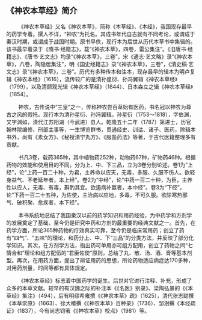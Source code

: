 ## 《神农本草经》简介

<p>&emsp;&emsp;
《神农本草经》又名《神农本草》，简称《本草经》、《本经》，我国现存最早的药学专着。撰人不详，“神农”为托名。其成书年代自古就有不同考论，或谓成于秦汉时期，或谓成于战国时期。原书早佚，现行本为后世从历代本草书中集辑的。该书最早着录于《隋书·经籍志》，载“《神农本草》，四卷，雷公集注”。《旧唐书·经籍志》、《唐书·艺文志》均录“《神农本草》，三卷”，宋《通志·艺文略》录“《神农本草》，八卷，陶隐居集注”，明《国史经籍志》录“《神农本草》，三卷”，《清史稿·艺文志》录“《神农本草》，三卷”。历代有多种传本和注本，现存最早的辑本为明卢复辑《神农本经》（1616），流传较广的是清孙星衍、孙冯翼辑《神农本草经》（1799），以及清顾观光辑《神农本草经》（1844）、日本森立之辑《神农本草经》（1854）。
</p>
<p>&emsp;&emsp;
神农，古传说中“三皇”之一，传称神农尝百草始有医药，书名冠以神农为尊古之风的假托。现行本为清孙星衍、孙冯翼辑。孙星衍（1753～1818），字伯渊，又字渊如，清代江苏阳湖（今武进）县人。乾隆五十二年（1787）第进士，历官翰林院编修、刑部主事等，一生博览群书，贯通经史、训诂、诸子、医药，除辑本书外，尚有《素女方》、《秘授清宁丸方》、《服盐药法》等著，于古代医籍整理多有贡献。
</p>
<p>&emsp;&emsp;
书凡3卷，载药365种，其中植物药252种，动物药67种，矿物药46种。根据药物的效能和使用目的不同，分为上、中、下三品，立为3卷分别论述。卷1为“上经”，论“上药一百二十种，为君，主养命以应天，无毒，多服、久服不伤人。欲轻身益气、不老延年者，本上经”。卷2为“中经”，论“中药一百二十种，为臣，主养性以应人，无毒、有毒，斟酌其宜。欲遏病补赢者，本中经”。卷3为“下经”，论“下药一百二十五种，为佐使，主治病以应地，多毒，不可久服。欲除寒热邪气、破积聚、愈疾者，本下经”。
</p>
<p>&emsp;&emsp;
本书系统地总结了我国秦汉以前的药学知识和用药经验，为中药学和方剂学的发展奠定了基础，至今仍是研究中药和方剂的最重要的经典文献之一。首先，在药学方面，所论365种药物的疗效真实可靠，至今仍是临床常用药；创立了药有“四气”、“五味”的理论，和药分上、中、下“三品”的分类方法，并反映了部分化学知识。其次，在方剂学方法，指出药可单用亦可组方配用，创立了药物之间“七情合和”理论和组方配伍的“君臣佐使”原则，总结了丸、散、汤、酒、膏等基本剂型。再次，在用药方面，提出了辨证用药的思想，所论药物适应病症达170多种，对用药剂量，时间等都有具体规定。
</p>
<p>&emsp;&emsp;
《神农本草经》标志着中国药学的诞生。后世对它进行注释、补充，形成了众多的本草文献。较早的有汉魏之际的补注本《《名医》别录》、梁陶弘景的《《本草经》集注》（494），后有明缪希雍撰《《神农本草》疏》（1625），清代张志聪撰《本草崇原》（1663）、徐大椿撰《《神农本草》百种录》（1736）、邹澍撰《本经疏证》（1837），今有尚志钧著《《神农本草》校点》（1981）等。
</p>
